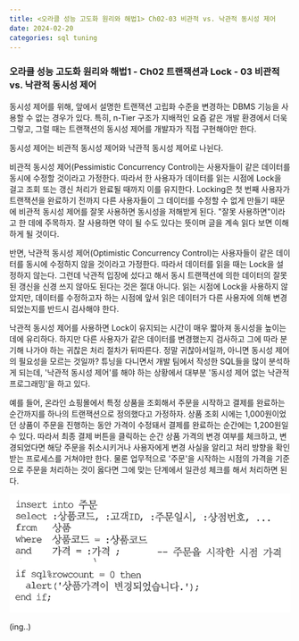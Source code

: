 ```yaml
---
title: <오라클 성능 고도화 원리와 해법1> Ch02-03 비관적 vs. 낙관적 동시성 제어
date: 2024-02-20
categories: sql tuning
---
```


### 오라클 성능 고도화 원리와 해법1 - Ch02 트랜잭션과 Lock - 03 비관적 vs. 낙관적 동시성 제어

동시성 제어를 위해, 앞에서 설명한 트랜잭션 고립화 수준을 변경하는 DBMS 기능을 사용할 수 없는 경우가 있다. 특히, n-Tier 구조가 지배적인 요즘 같은 개발 환경에서 더욱 그렇고, 그럴 때는 트랜잭션의 동시성 제어를 개발자가 직접 구현해야만 한다.

동시성 제어는 비관적 동시성 제어와 낙관적 동시성 제어로 나뉜다.

비관적 동시성 제어(Pessimistic Concurrency Control)는 사용자들이 같은 데이터를 동시에 수정할 것이라고 가정한다. 따라서 한 사용자가 데이터를 읽는 시점에 Lock을 걸고 조회 또는 갱신 처리가 완료될 때까지 이를 유지한다. Locking은 첫 번째 사용자가 트랜잭션을 완료하기 전까지 다른 사용자들이 그 데이터를 수정할 수 없게 만들기 때문에 비관적 동시성 제어를 잘못 사용하면 동시성을 저해받게 된다. "잘못 사용하면"이라고 한 데에 주목하자. 잘 사용하면 약이 될 수도 있다는 뜻이며 글을 계속 읽다 보면 이해하게 될 것이다.

반면, 낙관적 동시성 제어(Optimistic Concurrency Control)는 사용자들이 같은 데이터를 동시에 수정하지 않을 것이라고 가정한다. 따라서 데이터를 읽을 때는 Lock을 설정하지 않는다. 그런데 낙관적 입장에 섰다고 해서 동시 트랜잭션에 의한 데이터의 잘못된 갱신을 신경 쓰지 않아도 된다는 것은 절대 아니다. 읽는 시점에 Lock을 사용하지 않았지만, 데이터를 수정하고자 하는 시점에 앞서 읽은 데이터가 다른 사용자에 의해 변경되었는지를 반드시 검사해야 한다.

낙관적 동시성 제어를 사용하면 Lock이 유지되는 시간이 매우 짧아져 동시성을 높이는 데에 유리하다. 하지만 다른 사용자가 같은 데이터를 변경했는지 검사하고 그에 따라 분기해 나가야 하는 귀찮은 처리 절차가 뒤따른다. 정말 귀찮아서일까, 아니면 동시성 제어의 필요성을 모르는 것일까? 튜닝을 다니면서 개발 팀에서 작성한 SQL들을 많이 분석하게 되는데, '낙관적 동시성 제어'를 해야 하는 상황에서 대부분 '동시성 제어 없는 낙관적 프로그래밍'을 하고 있다.

예를 들어, 온라인 쇼핑몰에서 특정 상품을 조회해서 주문을 시작하고 결제를 완료하는 순간까지를 하나의 트랜잭션으로 정의했다고 가정하자. 상품 조회 시에는 1,000원이었던 상품이 주문을 진행하는 동안 가격이 수정돼서 결제를 완료하는 순간에는 1,200원일 수 있다. 따라서 최종 결제 버튼을 클릭하는 순간 상품 가격의 변경 여부를 체크하고, 변경되었다면 해당 주문을 취소시키거나 사용자에게 변경 사실을 알리고 처리 방향을 확인받는 프로세스를 거쳐야만 한다. 물론 업무적으로 '주문'을 시작하는 시점의 가격을 기준으로 주문을 처리하는 것이 옳다면 그에 맞는 단계에서 일관성 체크를 해서 처리하면 된다.

![](/assets/images/sqlp/1-02-03-0-SQL.png)


(ing..)


